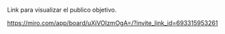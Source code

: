 Link para visualizar el publico objetivo.

https://miro.com/app/board/uXjVOIzmOgA=/?invite_link_id=693315953261